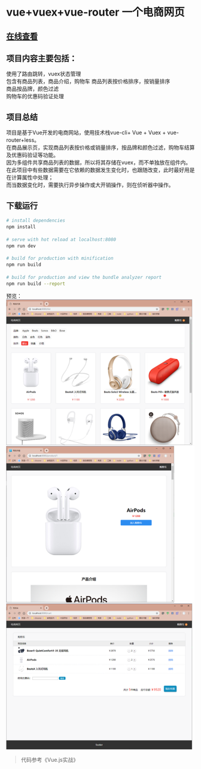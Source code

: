 # vue+vuex+vue-router 一个电商网页
## [在线查看](http://63.209.32.7:3003)
## 项目内容主要包括：
使用了路由跳转，vuex状态管理  
包含有商品列表，商品介绍，购物车
商品列表按价格排序，按销量排序   
商品按品牌，颜色过滤   
购物车的优惠码验证处理 

## 项目总结
项目是基于Vue开发的电商网站，使用技术栈vue-cli+ Vue + Vuex + vue-router+less。  
在商品展示页，实现商品列表按价格或销量排序，按品牌和颜色过滤，购物车结算及优惠码验证等功能。  
因为多组件共享商品列表的数据，所以将其存储在vuex，而不单独放在组件内。  
在此项目中有些数据需要在它依赖的数据发生变化时，也跟随改变，此时最好用是在计算属性中处理；  
而当数据变化时，需要执行异步操作或大开销操作，则在侦听器中操作。  

## 下载运行
``` bash
# install dependencies
npm install

# serve with hot reload at localhost:8080
npm run dev

# build for production with minification
npm run build

# build for production and view the bundle analyzer report
npm run build --report
```

预览：  
![运行后](https://github.com/ZHOUYIJIEQM/shopping/blob/master/preview/prev.png)  
![运行后](https://github.com/ZHOUYIJIEQM/shopping/blob/master/preview/prev2.png)  
![运行后](https://github.com/ZHOUYIJIEQM/shopping/blob/master/preview/prev1.png)  

> 代码参考《Vue.js实战》

